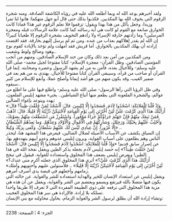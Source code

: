 ------------------------------------------------------------------------

ولقد أخبرهم بوعد الله له وبما أطلعه الله عليه في رؤياه الكاشفة الصادقة.
ومنه شجرة الزقوم التي يخوف الله بها المكذبين. فكذبوا بذلك حتى قال أبو
جهل متهكما: هاتوا لنا تمرا وزبدا، وجعل يأكل من هذا بهذا ويقول: تزقموا
فلا نعلم الزقوم غير هذا! فماذا كانت الخوارق صانعة مع القوم لو كانت هي
آية رسالته كما كانت علامة الرسالات قبله ومعجزة المرسلين؟ وما زادتهم
خارقة الإسراء ولا زادهم التخويف بشجرة الزقوم إلا طغيانا كبيرا؟  
إن الله لم يقدر إهلاكهم بعذاب من عنده. ومن ثم لم يرسل إليهم بخارقة. فقد
اقتضت إرادته أن يهلك المكذبين بالخوارق. أما قريش فقد أمهلت ولم تؤخذ
بالإبادة كقوم نوح وهود وصالح ولوط وشعيب..  
ومن المكذبين من آمن بعد ذلك وكان من جند الإسلام الصادقين. ومنهم من أنجب
المؤمنين الصادقين. وظل القرآن- معجزة الإسلام- كتابا مفتوحا لجيل محمد-
صلى الله عليه وسلم- وللأجيال بعده، فآمن به من لم يشهد الرسول وعصره
وصحابته. إنما قرأ القرآن أو صاحب من قرأه. وسيبقى القرآن كتابا مفتوحا
للأجيال، يهتدي به من هم بعد في ضمير الغيب، وقد يكون منهم من هو أشد
إيمانا وأصلح عملا، وأنفع للإسلام من كثير سبقوه..  
وفي ظل الرؤيا التي رآها الرسول- صلى الله عليه وسلم- واطلع فيها على ما
اطلع من عوالم، والشجرة الملعونة التي يطعم منها أتباع الشياطين.. يجيء
مشهد إبليس الملعون، يهدد ويتوعد بإغواء الضالين:  
«وَإِذْ قُلْنا لِلْمَلائِكَةِ: اسْجُدُوا لِآدَمَ. فَسَجَدُوا إِلَّا إِبْلِيسَ. قالَ: أَأَسْجُدُ لِمَنْ خَلَقْتَ
طِيناً؟ قالَ: أَرَأَيْتَكَ هذَا الَّذِي كَرَّمْتَ عَلَيَّ لَئِنْ أَخَّرْتَنِ إِلى يَوْمِ الْقِيامَةِ لَأَحْتَنِكَنَّ
ذُرِّيَّتَهُ إِلَّا قَلِيلًا. قالَ: اذْهَبْ فَمَنْ تَبِعَكَ مِنْهُمْ فَإِنَّ جَهَنَّمَ جَزاؤُكُمْ جَزاءً مَوْفُوراً.
وَاسْتَفْزِزْ مَنِ اسْتَطَعْتَ مِنْهُمْ بِصَوْتِكَ، وَأَجْلِبْ عَلَيْهِمْ بِخَيْلِكَ وَرَجِلِكَ، وَشارِكْهُمْ فِي
الْأَمْوالِ وَالْأَوْلادِ وَعِدْهُمْ. وَما يَعِدُهُمُ الشَّيْطانُ إِلَّا غُرُوراً. إِنَّ عِبادِي لَيْسَ لَكَ
عَلَيْهِمْ سُلْطانٌ. وَكَفى بِرَبِّكَ وَكِيلًا» ..  
إن السياق يكشف عن الأسباب الأصيلة لضلال الضالين، فيعرض هذا المشهد هنا،
ليحذر الناس وهم يطلعون على أسباب الغواية، ويرون إبليس عدوهم وعدو أبيهم
يتهددهم بها، عن إصرار سابق قديم! «وَإِذْ قُلْنا لِلْمَلائِكَةِ: اسْجُدُوا لِآدَمَ فَسَجَدُوا
إِلَّا إِبْلِيسَ قالَ: أَأَسْجُدُ لِمَنْ خَلَقْتَ طِيناً؟» إنه حسد إبليس لآدم يجعله يذكر الطين
ويغفل نفخة الله في هذا الطين! ويعرض إبليس بضعف هذا المخلوق واستعداده
للغواية، فيقول في تبجح:  
«أَرَأَيْتَكَ هذَا الَّذِي كَرَّمْتَ عَلَيَّ؟» أترى هذا المخلوق الذي جعلته أكرم مني عندك؟  
«لَئِنْ أَخَّرْتَنِ إِلى يَوْمِ الْقِيامَةِ لَأَحْتَنِكَنَّ ذُرِّيَّتَهُ إِلَّا قَلِيلًا» .. فلأستولين عليهم
وأحتويهم وأملك زمامهم وأجعلهم في قبضة يدي أصرف أمرهم.  
ويغفل إبليس عن استعداد الإنسان للخير والهداية استعداده للشر والغواية. عن
حالته التي يكون فيها متصلا بالله فيرتفع ويسمو ويعتصم من الشر والغواية،
ويغفل عن أن هذه هي مزية هذا المخلوق التي ترفعه على ذوي الطبيعة المفردة
التي لا تعرف إلا طريقا واحدا تسلكه بلا إرادة. فالإرادة هي سر هذا المخلوق
العجيب.  
وتشاء إرادة الله أن يطلق لرسول الشر والغواية الزمام، يحاول محاولته مع
بني الإنسان:

------------------------------------------------------------------------

الجزء: 4 ¦ الصفحة: 2238

